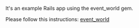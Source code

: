 It's an example Rails app using the event_world gem.

Please follow this instructions: [event_world](http://github.com/lukkry/event_world)
